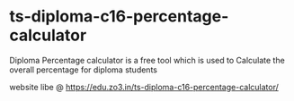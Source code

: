 # ts-diploma-c16-percentage-calculator
Diploma Percentage calculator is a free tool which is used to Calculate the overall percentage for diploma students

website libe @ https://edu.zo3.in/ts-diploma-c16-percentage-calculator/
